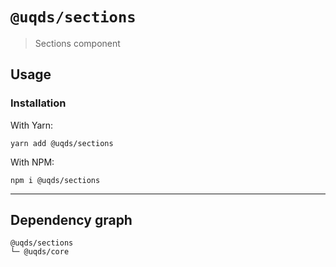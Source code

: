 # `@uqds/sections`

> Sections component

## Usage

### Installation

With Yarn:

```shell
yarn add @uqds/sections
```

With NPM:

```shell
npm i @uqds/sections
```

---

## Dependency graph

```shell
@uqds/sections
└─ @uqds/core
```
